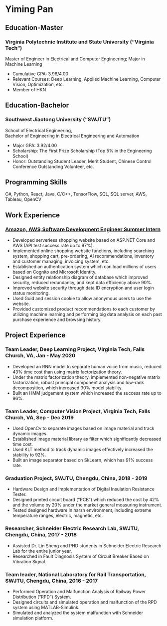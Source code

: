 # Yiming Pan


## Education-Master
### Virginia Polytechnic Institute and State University (“Virginia Tech”)
Master of Engineer in Electrical and Computer Engineering; Major in Machine Learning 
- Cumulative GPA: 3.96/4.00
- Relevant Courses: Deep Learning, Applied Machine Learning, Computer Vision, Optimization, etc.
- Member of HKN


## Education-Bachelor
### Southwest Jiaotong University (“SWJTU”)
School of Electrical Engineering,                                                                                          
Bachelor of Engineering in Electrical Engineering and Automation 
- Major GPA: 3.92/4.00
- Scholarship: The First Prize Scholarship (Top 5% in the Engineering School)
- Honor: Outstanding Student Leader, Merit Student, Chinese Control Conference Outstanding Volunteer, etc.

## Programming Skills
C#, Python, React, Java, C/C++, TensorFlow, SQL, SQL server, AWS, Tableau, OpenCV
## Work Experience
### [Amazon, AWS,Software Development Engineer Summer Intern](https://github.com/YimingPan-Code/Intern-final)
- Developed serverless shopping website based on ASP.NET Core and AWS (API test success rate up to 97%).
- Implemented online shopping website functions, including searching system, shopping cart, pre-ordering, AI recommendations, inventory and customer managing, invoicing system, etc.  
- Established an authentication system which can load millions of users based on Cognito and Microsoft Identity.
- Designed entity relationship diagram of database which improved security, reduced redundancy, and kept data efficiency above 90%.
- Improved website security through data ID encryption and user login status monitoring. 
- Used Guid and session cookie to allow anonymous users to use the website.
- Provided customized product recommendations to each customer by utilizing machine learning and performing big data analysis on each past purchase experience and browsing history.

## Project Experience
### Team Leader, Deep Learning Project, Virginia Tech, Falls Church, VA, Jan - May 2020
- Developed an RNN model to separate human voice from music, reduced 43% time cost than using matrix factorization theory.
- Under the matrix factorization theory, implemented non-negative matrix factorization, robust principal component analysis and low-rank decomposition, which increased 30% model stability.
- Built an HMM judgement system which increased the success rate up to 96%. 
### Team Leader, Computer Vision Project, Virginia Tech, Falls Church, VA, Sep - Dec 2019
- Used OpenCv to separate images based on image material and track dynamic images.
- Established image material library as filter which significantly decreased time cost. 
- Used KLT method to track dynamic images effectively increased the stability to 92%.
- Built an image separator based on SkLearn, which has 91% success rate.
### Graduation Project, SWJTU, Chengdu, China, 2018 - 2019
- Hardware Design and Implementation of Digital Insulation Resistance Tester.
- Designed printed circuit board (“PCB”) which reduced the cost by 42% and the volume by 20% under the market general measuring instrument.
- Tested designed hardware in harsh environment, including extreme temperature ranges, electric, magnetic, etc.
### Researcher, Schneider Electric Research Lab, SWJTU, Chengdu, China, 2017 - 2018
- Assisted Dr. Lin Sheng and PHD students in Schneider Electric Research Lab for the entire junior year.
- Researched in Fault Diagnosis System of Circuit Breaker Based on Vibration Signal.
### Team leader, National Laboratory for Rail Transportation, SWJTU, Chengdu, China, 2016 - 2017
- Performed Operation and Malfunction Analysis of Railway Power Distribution (“RPD”) System.
- Designed circuits and simulated operation and malfunction of the RPD system using MATLAB-Simulink.
- Simulated and analyzed the system malfunction with Schneider simulation platform.


